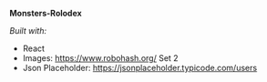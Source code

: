 **Monsters-Rolodex**

_Built with:_

- React
- Images: https://www.robohash.org/ Set 2
- Json Placeholder: https://jsonplaceholder.typicode.com/users
